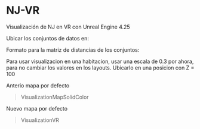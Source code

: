 # NJ-VR
Visualización de NJ en VR con Unreal Engine 4.25


Ubicar los conjuntos de datos en:

Formato para la matriz de distancias de los conjuntos:

Para usar visualizacion en una habitacion, usar una escala de 0.3 por ahora, para no cambiar los valores en los layouts.
Ubicarlo en una posicion con Z = 100

Anterio mapa por defecto
> VisualizationMapSolidColor

Nuevo mapa por defecto
> VisualizationVR